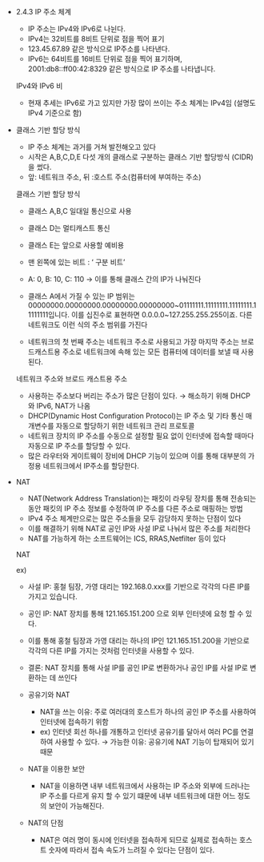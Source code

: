 - 2.4.3 IP 주소 체계
    - IP 주소는 IPv4와 IPv6로 나뉜다.
    - IPv4는 32비트를 8비트 단위로 점을 찍어 표기
    - 123.45.67.89 같은 방식으로 IP주소를 나타낸다.
    - IPv6는 64비트를 16비트 단위로 점을 찍어 표기하며, 2001:db8::ff00:42:8329 같은 방식으로 IP 주소를 나타냅니다.
    
    
    IPv4와 IPv6 비
    
    - 현재 추세는 IPv6로 가고 있지만 가장 많이 쓰이는 주소 체계는 IPv4임 (설명도 IPv4 기준으로 함)
- 클래스 기반 할당 방식
    - IP 주소 체계는 과거를 거쳐 발전해오고 있다
    - 시작은 A,B,C,D,E 다섯 개의 클래스로 구분하는 클래스 기반 할당방식 (CIDR)을 썼다.
    - 앞: 네트워크 주소, 뒤 :호스트 주소(컴퓨터에 부여하는 주소)
    

    
    클래스 기반 할당 방식
    
    - 클래스 A,B,C 일대일 통신으로 사용
    - 클래스 D는 멀티캐스트 통신
    - 클래스 E는 앞으로 사용할 예비용

    
    - 맨 왼쪽에 있는 비트 : ‘ 구분 비트’
    - A: 0, B: 10, C: 110 → 이를 통해 클래스 간의 IP가 나눠진다
    - 클래스 A에서 가질 수 있는 IP 범위는00000000.00000000.00000000.00000000~01111111.11111111.11111111.11111111입니다. 이를 십진수로 표현하면 0.0.0.0~127.255.255.255이죠. 다른 네트워크도 이런 식의 주소 범위를 가진다
    - 네트워크의 첫 번째 주소는 네트워크 주소로 사용되고 가장 마지막 주소는 브로드캐스트용 주소로 네트워크에 속해 있는 모든 컴퓨터에 데이터를 보낼 때 사용된다.
    
    
    네트워크 주소와 브로드 캐스트용 주소
    
    - 사용하는 주소보다 버리는 주소가 많은 단점이 있다. → 해소하기 위해 DHCP와 IPv6, NAT가 나옴
    - DHCP(Dynamic Host Configuration Protocol)는 IP 주소 및 기타 통신 매개변수를 자동으로 할당하기 위한 네트워크 관리 프로토콜
    - 네트워크 장치의 IP 주소를 수동으로 설정할 필요 없이 인터넷에 접속할 때마다 자동으로 IP 주소를 할당할 수 있다.
    - 많은 라우터와 게이트웨이 장비에 DHCP 기능이 있으며 이를 통해 대부분의 가정용 네트워크에서 IP주소를 할당한다.
- NAT
    - NAT(Network Address Translation)는 패킷이 라우팅 장치를 통해 전송되는 동안 패킷의 IP 주소 정보를 수정하여 IP 주소를 다른 주소로 매핑하는 방법
    - IPv4 주소 체계만으로는 많은 주소들을 모두 감당하지 못하는 단점이 있다
    - 이를 해결하기 위해 NAT로 공인 IP와 사설 IP로 나눠서 많은 주소를 처리한다
    - NAT를 가능하게 하는 소프트웨어는 ICS, RRAS,Netfilter 등이 있다
    

    NAT
    
    ex) 
    
    - 사설 IP:  홍철 팀장, 가영 대리는 192.168.0.xxx를 기반으로 각각의 다른 IP를 가지고 있습니다.
    - 공인 IP: NAT 장치를 통해 121.165.151.200 으로 외부 인터넷에 요청 할 수 있다.
    - 이를 통해 홍철 팀장과 가영 대리는 하나의 IP인 121.165.151.200을 기반으로 각각의 다른 IP를 가지는 것처럼 인터넷을 사용할 수 있다.
        
        
    - 결론: NAT 장치를 통해 사설 IP를 공인 IP로 변환하거나 공인 IP를 사설 IP로 변환하는 데 쓰인다
    
    - 공유기와 NAT
        - NAT을 쓰는 이유: 주로 여러대의 호스트가 하나의 공인 IP 주소를 사용하여 인터넷에 접속하기 위함
        - ex) 인터넷 회선 하나를 개통하고 인터넷 공유기를 달아서 여러 PC를 연결하여 사용할 수 있다. → 가능한 이유: 공유기에 NAT 기능이 탑재되어 있기 때문
    - NAT을 이용한 보안
        - NAT을 이용하면 내부 네트워크에서 사용하는 IP 주소와 외부에 드러나는 IP 주소를 다르게 유지 할 수 있기 떄문에 내부 네트워크에 대한 어느 정도의 보안이 가능해진다.
    - NAT의 단점
        - NAT은 여러 명이 동시에 인터넷을 접속하게 되므로 실제로 접속하는 호스트 숫자에 따라서 접속 속도가 느려질 수 있다는 단점이 있다.